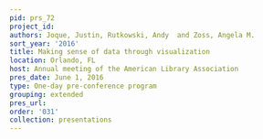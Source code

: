 ```yaml
---
pid: prs_72
project_id: 
authors: Joque, Justin, Rutkowski, Andy  and Zoss, Angela M.
sort_year: '2016'
title: Making sense of data through visualization
location: Orlando, FL
host: Annual meeting of the American Library Association
pres_date: June 1, 2016
type: One-day pre-conference program
grouping: extended
pres_url: 
order: '031'
collection: presentations
---
```

